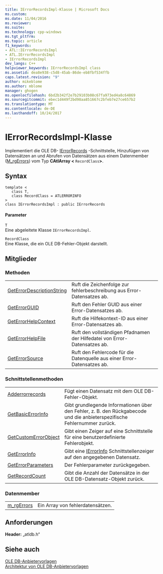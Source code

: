 ```yaml
---
title: IErrorRecordsImpl-Klasse | Microsoft Docs
ms.custom: 
ms.date: 11/04/2016
ms.reviewer: 
ms.suite: 
ms.technology: cpp-windows
ms.tgt_pltfrm: 
ms.topic: article
f1_keywords:
- ATL::IErrorRecordsImpl
- ATL.IErrorRecordsImpl
- IErrorRecordsImpl
dev_langs: C++
helpviewer_keywords: IErrorRecordsImpl class
ms.assetid: dea8e938-c5d8-45ab-86de-eb8fbf534ffb
caps.latest.revision: "9"
author: mikeblome
ms.author: mblome
manager: ghogen
ms.openlocfilehash: 6bd2b342f2e7b29103b08c67fa973ed4a8c64869
ms.sourcegitcommit: ebec1d449f2bd98aa851667c2bfeb7e27ce657b2
ms.translationtype: MT
ms.contentlocale: de-DE
ms.lasthandoff: 10/24/2017
---
```

# <a name="ierrorrecordsimpl-class"></a>IErrorRecordsImpl-Klasse
Implementiert die OLE DB- [IErrorRecords](https://msdn.microsoft.com/en-us/library/ms718112.aspx) -Schnittstelle, Hinzufügen von Datensätzen an und Abrufen von Datensätzen aus einem Datenmember ([M_rgErrors](../../data/oledb/ierrorrecordsimpl-m-rgerrors.md)) vom Typ **CAtlArray <** `RecordClass`**>**.  
  
## <a name="syntax"></a>Syntax  
  
```  
template <  
   class T,   
   class RecordClass = ATLERRORINFO  
>  
class IErrorRecordsImpl : public IErrorRecords  
```  
  
#### <a name="parameters"></a>Parameter  
 `T`  
 Eine abgeleitete Klasse `IErrorRecordsImpl`.  
  
 `RecordClass`  
 Eine Klasse, die ein OLE DB-Fehler-Objekt darstellt.  
  
## <a name="members"></a>Mitglieder  
  
### <a name="methods"></a>Methoden  
  
|||  
|-|-|  
|[GetErrorDescriptionString](../../data/oledb/ierrorrecordsimpl-geterrordescriptionstring.md)|Ruft die Zeichenfolge zur fehlerbeschreibung aus Error-Datensatzes ab.|  
|[GetErrorGUID](../../data/oledb/ierrorrecordsimpl-geterrorguid.md)|Ruft den Fehler GUID aus einer Error-Datensatzes ab.|  
|[GetErrorHelpContext](../../data/oledb/ierrorrecordsimpl-geterrorhelpcontext.md)|Ruft die Hilfekontext-ID aus einer Error-Datensatzes ab.|  
|[GetErrorHelpFile](../../data/oledb/ierrorrecordsimpl-geterrorhelpfile.md)|Ruft den vollständigen Pfadnamen der Hilfedatei von Error-Datensatzes ab.|  
|[GetErrorSource](../../data/oledb/ierrorrecordsimpl-geterrorsource.md)|Ruft den Fehlercode für die Datenquelle aus einer Error-Datensatzes ab.|  
  
### <a name="interface-methods"></a>Schnittstellenmethoden  
  
|||  
|-|-|  
|[Adderrorrecords](../../data/oledb/ierrorrecordsimpl-adderrorrecord.md)|Fügt einen Datensatz mit dem OLE DB-Fehler-Objekt.|  
|[GetBasicErrorInfo](../../data/oledb/cdberrorinfo-getbasicerrorinfo.md)|Gibt grundlegende Informationen über den Fehler, z. B. den Rückgabecode und die anbieterspezifische Fehlernummer zurück.|  
|[GetCustomErrorObject](../../data/oledb/cdberrorinfo-getcustomerrorobject.md)|Gibt einen Zeiger auf eine Schnittstelle für eine benutzerdefinierte Fehlerobjekt.|  
|[GetErrorInfo](../../data/oledb/cdberrorinfo-geterrorinfo.md)|Gibt eine [IErrorInfo](https://msdn.microsoft.com/en-us/library/ms718112.aspx) Schnittstellenzeiger auf den angegebenen Datensatz.|  
|[GetErrorParameters](../../data/oledb/cdberrorinfo-geterrorparameters.md)|Der Fehlerparameter zurückgegeben.|  
|[GetRecordCount](../../mfc/reference/cdaorecordset-class.md#getrecordcount)|Gibt die Anzahl der Datensätze in der OLE DB-Datensatz-Objekt zurück.|  
  
### <a name="data-members"></a>Datenmember  
  
|||  
|-|-|  
|[m_rgErrors](../../data/oledb/ierrorrecordsimpl-m-rgerrors.md)|Ein Array von fehlerdatensätzen.|  
  
## <a name="requirements"></a>Anforderungen  
 **Header:** „atldb.h“  
  
## <a name="see-also"></a>Siehe auch  
 [OLE DB-Anbietervorlagen](../../data/oledb/ole-db-provider-templates-cpp.md)   
 [Architektur von OLE DB-Anbietervorlagen](../../data/oledb/ole-db-provider-template-architecture.md)